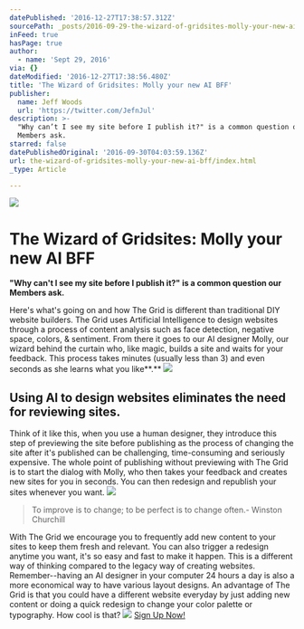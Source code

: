 ```yaml
---
datePublished: '2016-12-27T17:38:57.312Z'
sourcePath: _posts/2016-09-29-the-wizard-of-gridsites-molly-your-new-ai-bff.md
inFeed: true
hasPage: true
author:
  - name: 'Sept 29, 2016'
via: {}
dateModified: '2016-12-27T17:38:56.480Z'
title: 'The Wizard of Gridsites: Molly your new AI BFF'
publisher:
  name: Jeff Woods
  url: 'https://twitter.com/JefnJul'
description: >-
  "Why can’t I see my site before I publish it?" is a common question our
  Members ask.
starred: false
datePublishedOriginal: '2016-09-30T04:03:59.136Z'
url: the-wizard-of-gridsites-molly-your-new-ai-bff/index.html
_type: Article

---
```

![](https://the-grid-user-content.s3-us-west-2.amazonaws.com/114dd154-9bf3-4bce-9458-21cf90f634e9.jpg)

# The Wizard of Gridsites: Molly your new AI BFF

**"Why can't I see my site before I publish it?" is a common question our Members ask.**

Here's what's going on and how The Grid is different than traditional DIY website builders. The Grid uses Artificial Intelligence to design websites through a process of content analysis such as face detection, negative space, colors, & sentiment. From there it goes to our AI designer Molly, our wizard behind the curtain who, like magic, builds a site and waits for your feedback. This process takes minutes (usually less than 3) and even seconds as she learns what you like**.**
![](https://the-grid-user-content.s3-us-west-2.amazonaws.com/1b5e9fdc-512c-4953-996c-467128091741.png)

## Using AI to design websites eliminates the need for reviewing sites.

Think of it like this, when you use a human designer, they introduce this step of previewing the site before publishing as the process of changing the site after it's published can be challenging, time-consuming and seriously expensive. The whole point of publishing without previewing with The Grid is to start the dialog with Molly, who then takes your feedback and creates new sites for you in seconds. You can then redesign and republish your sites whenever you want.
![](https://the-grid-user-content.s3-us-west-2.amazonaws.com/3435a437-4898-4081-a9cf-b3767f34276a.png)

> To improve is to change; to be perfect is to change often.- Winston Churchill

With The Grid we encourage you to frequently add new content to your sites to keep them fresh and relevant. You can also trigger a redesign anytime you want, it's so easy and fast to make it happen. This is a different way of thinking compared to the legacy way of creating websites. Remember--having an AI designer in your computer 24 hours a day is also a more economical way to have various layout designs. An advantage of The Grid is that you could have a different website everyday by just adding new content or doing a quick redesign to change your color palette or typography. How cool is that?
![](https://the-grid-user-content.s3-us-west-2.amazonaws.com/04537709-bc38-4e7c-8be9-585d559a4f3d.png)
[Sign Up Now!][0]

[0]: https://plans.thegrid.io/pro/